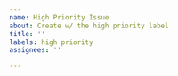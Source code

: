 ```yaml
---
name: High Priority Issue
about: Create w/ the high priority label
title: ''
labels: high priority
assignees: ''

---
```



